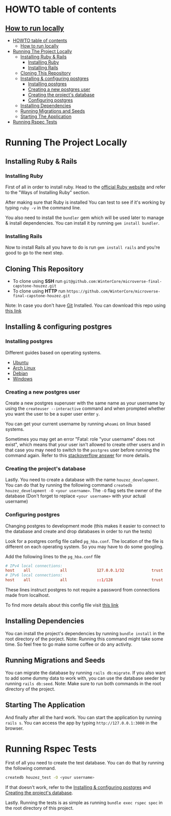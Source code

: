 # HOWTO table of contents
## [How to run locally](#Running-the-project-locally)
- [HOWTO table of contents](#howto-table-of-contents)
  - [How to run locally](#how-to-run-locally)
- [Running The Project Locally](#running-the-project-locally)
  - [Installing Ruby & Rails](#installing-ruby--rails)
    - [Installing Ruby](#installing-ruby)
    - [Installing Rails](#installing-rails)
  - [Cloning This Repository](#cloning-this-repository)
  - [Installing & configuring postgres](#installing--configuring-postgres)
    - [Installing postgres](#installing-postgres)
    - [Creating a new postgres user](#creating-a-new-postgres-user)
    - [Creating the project's database](#creating-the-projects-database)
    - [Configuring postgres](#configuring-postgres)
  - [Installing Dependencies](#installing-dependencies)
  - [Running Migrations and Seeds](#running-migrations-and-seeds)
  - [Starting The Application](#starting-the-application)
- [Running Rspec Tests](#running-rspec-tests)



# Running The Project Locally

## Installing Ruby & Rails

### Installing Ruby
First of all in order to install ruby. Head to the [official Ruby website](https://www.ruby-lang.org/en/downloads/) and refer to the "Ways of Installing Ruby" section.

After making sure that Ruby is installed You can test to see if it's working by typing `ruby -v` in the command line.

You also need to install the `bundler` gem which will be used later to manage & install dependencies. You can install it by running `gem install bundler`.

### Installing Rails
Now to install Rails all you have to do is run `gem install rails` and you're good to go to the next step.

## Cloning This Repository

- To clone using **SSH** run `git@github.com:WinterCore/microverse-final-capstone-houzez.git`
- To clone using **HTTP** run `https://github.com/WinterCore/microverse-final-capstone-houzez.git`

Note: In case you don't have [Git](https://git-scm.com/downloads) Installed. You can download this repo using [this link](https://github.com/WinterCore/microverse-final-capstone-houzez/archive/main.zip)


## Installing & configuring postgres

### Installing postgres
Different guides based on operating systems.
- [Ubuntu](https://www.postgresql.org/download/linux/ubuntu/)
- [Arch Linux](https://wiki.archlinux.org/index.php/PostgreSQL)
- [Debian](https://wiki.debian.org/PostgreSql)
- [Windows](https://www.guru99.com/download-install-postgresql.html)

### Creating a new postgres user

Create a new postgres superuser with the same name as your username by using the `createuser --interactive` command and when prompted whether you want the user to be a super user enter `y`.

You can get your current username by running `whoami` on linux based systems.

Sometimes you may get an error "Fatal: role "your username” does not exist", which means that your user isn't allowed to create other users and in that case you may need to switch to the `postgres` user before running the command again. Refer to this [stackoverflow answer](https://stackoverflow.com/a/11919677) for more details.

### Creating the project's database

Lastly. You need to create a database with the name `houzez_development`. You can do that by running the following command `createdb houzez_development -O <your username>`. The `-O` flag sets the owner of the database (Don't forget to replace `<your username>` with your actual username)

### Configuring postgres

Changing postgres to development mode (this makes it easier to connect to the database and create and drop databases in order to run the tests)

Look for a postgres config file called `pg_hba.conf`. The location of the file is different on each operating system. So you may have to do some googling.

Add the following lines to the `pg_hba.conf` file

```conf
# IPv4 local connections:
host    all             all             127.0.0.1/32            trust
# IPv6 local connections:
host    all             all             ::1/128                 trust
```
These lines instruct postgres to not require a password from connections made from localhost.

To find more details about this config file visit [this link](https://www.postgresql.org/docs/10/auth-pg-hba-conf.html)


## Installing Dependencies

You can install the project's dependencies by running `bundle install` in the root directory of the porject.
Note: Running this command might take some time. So feel free to go make some coffee or do any activity.

## Running Migrations and Seeds

You can migrate the database by running `rails db:migrate`.
If you also want to add some dummy data to work with, you can use the database seeder by running `rails db:seed`.
Note: Make sure to run both commands in the root directory of the project.

## Starting The Application

And finally after all the hard work. You can start the application by running `rails s`.
You can access the app by typing `http://127.0.0.1:3000` in the browser.


# Running Rspec Tests

First of all you need to create the test database. You can do that by running the following command.
```bash
createdb houzez_test -O <your username>
```
If that doesn't work, refer to the [Installing & configuring postgres](#Installing--configuring-postgres) and [Creating the project's database](#Creating-the-projects-database).

Lastly. Running the tests is as simple as running `bundle exec rspec spec` in the root directory of this project.